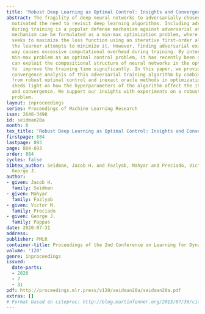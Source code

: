 ```yaml
---
title: 'Robust Deep Learning as Optimal Control: Insights and Convergence Guarantees'
abstract: The fragility of deep neural networks to adversarially-chosen inputs has
  motivated the need to revisit deep learning algorithms. Including adversarial examples
  during training is a popular defense mechanism against adversarial attacks. This
  mechanism can be formulated as a min-max optimization problem, where the adversary
  seeks to maximize the loss function using an iterative first-order algorithm while
  the learner attempts to minimize it. However, finding adversarial examples in this
  way causes excessive computational overhead during training. By interpreting the
  min-max problem as an optimal control problem, it has recently been shown that one
  can exploit the compositional structure of neural networks in the optimization problem
  to  improve the training time significantly. In this paper, we provide the first
  convergence analysis of this adversarial training algorithm by combining techniques
  from robust optimal control and inexact oracle methods in optimization. Our analysis
  sheds light on how the hyperparameters of the algorithm affect the its stability
  and convergence. We support our insights with experiments on a robust classification
  problem.
layout: inproceedings
series: Proceedings of Machine Learning Research
issn: 2640-3498
id: seidman20a
month: 0
tex_title: 'Robust Deep Learning as Optimal Control: Insights and Convergence Guarantees'
firstpage: 884
lastpage: 893
page: 884-893
order: 884
cycles: false
bibtex_author: Seidman, Jacob H. and Fazlyab, Mahyar and Preciado, Victor M. and Pappas,
  George J.
author:
- given: Jacob H.
  family: Seidman
- given: Mahyar
  family: Fazlyab
- given: Victor M.
  family: Preciado
- given: George J.
  family: Pappas
date: 2020-07-31
address: 
publisher: PMLR
container-title: Proceedings of the 2nd Conference on Learning for Dynamics and Control
volume: '120'
genre: inproceedings
issued:
  date-parts:
  - 2020
  - 7
  - 31
pdf: http://proceedings.mlr.press/v120/seidman20a/seidman20a.pdf
extras: []
# Format based on citeproc: http://blog.martinfenner.org/2013/07/30/citeproc-yaml-for-bibliographies/
---
```

